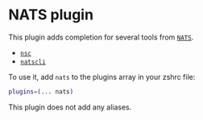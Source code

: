 # NATS plugin

This plugin adds completion for several tools from [`NATS`](https://nats.io/).

-   [`nsc`](https://github.com/nats-io/nsc)
-   [`natscli`](https://github.com/nats-io/natscli)

To use it, add `nats` to the plugins array in your zshrc file:

```zsh
plugins=(... nats)
```

This plugin does not add any aliases.
